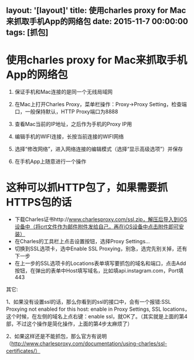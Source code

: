 layout: '[layout]'
title: 使用charles proxy for Mac来抓取手机App的网络包
date: 2015-11-7 00:00:00
tags: [抓包]
---
# 使用charles proxy for Mac来抓取手机App的网络包

1. 保证手机和Mac连接的是同一个无线局域网

2. 在Mac上打开Charles Proxy，菜单栏操作：Proxy→Proxy Setting，检查端口，一般保持默认，HTTP Proxy端口为8888

3. 查看Mac当前的IP地址，之后作为手机的Proxy IP用

4. 编辑手机的WIFI连接，长按当前连接的WIFI网络

5. 选择“修改网络”，进入网络连接的编辑模式（选择“显示高级选项”）并保存

6. 在手机App上随意进行一个操作

# 这种可以抓HTTP包了，如果需要抓HTTPS包的话

- 下载Charles证书http://www.charlesproxy.com/ssl.zip，解压后导入到iOS设备中（将crt文件作为邮件附件发给自己，再在iOS设备中点击附件即可安装）
- 在Charles的工具栏上点击设置按钮，选择Proxy Settings…
- 切换到SSL选项卡，选中Enable SSL Proxying，别急，选完先别关掉，还有下一步
- 在上一步的SSL选项卡的Locations表单填写要抓包的域名和端口，点击Add按钮，在弹出的表单中Host填写域名，比如填api.instagram.com，Port填443

其它:

1、如果没有设置ssl的话，那么你看到的ssl的接口中，会有一个报错:SSL Proxying not enabled for this host: enable in Proxy Settings, SSL locations，这个时候，在左侧的域名上点右键：enable ssl，就OK了。（其实就是上面的第4部，不过这个操作是简化操作，上面的第4步太麻烦了）

2、如果这样还是不能抓包，那么官方有说明（http://www.charlesproxy.com/documentation/using-charles/ssl-certificates/）
